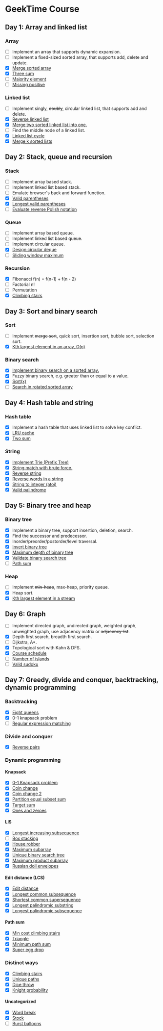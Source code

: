 # GeekTime Course

## Day 1: Array and linked list

### Array

- [ ] Implement an array that supports dynamic expansion.
- [ ] Implement a fixed-sized sorted array, that supports add, delete and update.
- [x] [Merge sorted array](https://leetcode.com/problems/merge-sorted-array/)
- [x] [Three sum](https://leetcode.com/problems/3sum/)
- [ ] [Majority element](https://leetcode.com/problems/majority-element/)
- [ ] [Missing positive](https://leetcode.com/problems/first-missing-positive/)

### Linked list

- [ ] Implement singly, ~~doubly~~, circular linked list, that supports add and delete.
- [x] [Reverse linked list](https://leetcode.com/problems/reverse-linked-list/)
- [x] [Merge two sorted linked list into one.](https://leetcode.com/problems/merge-two-sorted-lists/)
- [ ] Find the middle node of a linked list.
- [x] [Linked list cycle](https://leetcode.com/problems/linked-list-cycle/)
- [x] [Merge k sorted lists](https://leetcode.com/problems/merge-k-sorted-lists/)

## Day 2: Stack, queue and recursion

### Stack

- [ ] Implement array based stack.
- [ ] Implement linked list based stack.
- [ ] Emulate browser's back and forward function.
- [x] [Valid parentheses](https://leetcode.com/problems/valid-parentheses/)
- [x] [Longest valid parentheses](https://leetcode.com/problems/longest-valid-parentheses/)
- [ ] [Evaluate reverse Polish notation](https://leetcode.com/problems/evaluate-reserve-polish-notation/)

### Queue

- [ ] Implement array based queue.
- [ ] Implement linked list based queue.
- [ ] Implement circular queue.
- [x] [Design circular deque](https://leetcode.com/problems/design-circular-deque/)
- [ ] [Sliding window maximum](https://leetcode.com/problems/sliding-window-maximum/)

### Recursion

- [x] Fibonacci f(n) = f(n-1) + f(n - 2)
- [ ] Factorial n!
- [ ] Permutation
- [x] [Climbing stairs](https://leetcode.com/problems/climbing-stairs/)

## Day 3: Sort and binary search

### Sort

- [ ] Implement ~~merge sort~~, quick sort, insertion sort, bubble sort, selection sort.
- [x] [Kth largest element in an array, O(n)](https://leetcode.com/problems/kth-largest-element-in-an-array/)

### Binary search

- [x] [Implement binary search on a sorted array.](https://leetcode.com/problems/binary-search/)
- [x] Fuzzy binary search, e.g. greater than or equal to a value.
- [x] [Sqrt(x)](https://leetcode.com/problems/sqrtx/)
- [ ] [Search in rotated sorted array](https://leetcode.com/problems/search-in-rotated-sorted-array/)

## Day 4: Hash table and string

### Hash table

- [x] Implement a hash table that uses linked list to solve key conflict.
- [x] [LRU cache](https://leetcode.com/problems/lru-cache/)
- [x] [Two sum](https://leetcode.com/problems/two-sum/)

### String

- [x] [Implement Trie (Prefix Tree)](https://leetcode.com/problems/implement-trie-prefix-tree/)
- [x] [String match with brute force.](https://leetcode.com/problems/implement-strstr/)
- [x] [Reverse string](https://leetcode.com/problems/reverse-string/)
- [x] [Reverse words in a string](https://leetcode.com/problems/reverse-words-in-a-string/)
- [x] [String to integer (atoi)](https://leetcode.com/problems/string-to-integer-atoi/)
- [x] [Valid palindrome](https://leetcode.com/problems/valid-palindrome/)

## Day 5: Binary tree and heap

### Binary tree

- [x] Implement a binary tree, support insertion, deletion, search.
- [x] Find the successor and predecessor.
- [x] Inorder/preorder/postorder/level traversal.
- [x] [Invert binary tree](https://leetcode.com/problems/invert-binary-tree/)
- [x] [Maximum depth of binary tree](https://leetcode.com/problems/maximum-depth-of-binary-tree/)
- [x] [Validate binary search tree](https://leetcode.com/problems/validate-binary-search-tree/)
- [ ] [Path sum](https://leetcode.com/problems/path-sum/)

### Heap

- [ ] Implement ~~min-heap~~, max-heap, priority queue.
- [x] Heap sort.
- [x] [Kth largest element in a stream](https://leetcode.com/problems/kth-largest-element-in-a-stream/)

## Day 6: Graph

- [ ] Implement directed graph, undirected graph, weighted graph, unweighted graph, use adjacency matrix or ~~adjacency list~~.
- [x] Depth first search, breadth first search.
- [ ] Dijkstra, A\*.
- [x] Topological sort with Kahn & DFS.
- [x] [Course schedule](https://leetcode.com/problems/course-schedule/)
- [ ] [Number of islands](https://leetcode.com/problems/number-of-islands/)
- [ ] [Valid sudoku](https://leetcode.com/problems/valid-sudoku/)

## Day 7: Greedy, divide and conquer, backtracking, dynamic programming

### Backtracking

- [x] [Eight queens](https://leetcode.com/problems/n-queens/)
- [x] 0-1 knapsack problem
- [ ] [Regular expression matching](https://leetcode.com/problems/regular-expression-matching/)

### Divide and conquer

- [x] [Reverse pairs](https://leetcode.com/problems/reverse-pairs/)

### Dynamic programming

#### Knapsack

- [x] [0-1 Knapsack problem](https://www.geeksforgeeks.org/0-1-knapsack-problem-dp-10/)
- [x] [Coin change](https://leetcode.com/problems/coin-change/)
- [x] [Coin change 2](https://leetcode.com/problems/coin-change-ii/)
- [x] [Partition equal subset sum](https://leetcode.com/problems/partition-equal-subset-sum/)
- [x] [Target sum](https://leetcode.com/problems/target-sum/)
- [x] [Ones and zeroes](https://leetcode.com/problems/ones-and-zeroes/)

#### LIS

- [x] [Longest increasing subsequence](https://leetcode.com/problems/longest-increasing-subsequence/)
- [ ] [Box stacking](https://leetcode.com/problems/maximum-height-by-stacking-cuboids/)
- [x] [House robber](https://leetcode.com/problems/house-robber/)
- [x] [Maximum subarray](https://leetcode.com/problems/maximum-subarray/)
- [x] [Unique binary search tree](https://leetcode.com/problems/unique-binary-search-trees/)
- [x] [Maximum product subarray](https://leetcode.com/problems/maximum-product-subarray/)
- [x] [Russian doll envelopes](https://leetcode.com/problems/russian-doll-envelopes/)

#### Edit distance (LCS)

- [x] [Edit distance](https://leetcode.com/problems/edit-distance/)
- [x] [Longest common subsequence](https://leetcode.com/problems/longest-common-subsequence/)
- [x] [Shortest common supersequence](https://leetcode.com/problems/shortest-common-supersequence/)
- [x] [Longest palindromic substring](https://leetcode.com/problems/longest-palindromic-substring/)
- [x] [Longest palindromic subsequence](https://leetcode.com/problems/longest-palindromic-subsequence/)

#### Path sum

- [x] [Min cost climbing stairs](https://leetcode.com/problems/min-cost-climbing-stairs/)
- [x] [Triangle](https://leetcode.com/problems/triangle/)
- [x] [Minimum path sum](https://leetcode.com/problems/minimum-path-sum/)
- [x] [Super egg drop](https://leetcode.com/problems/super-egg-drop/)

### Distinct ways

- [x] [Climbing stairs](https://leetcode.com/problems/climbing-stairs/)
- [x] [Unique paths](https://leetcode.com/problems/unique-paths/)
- [x] [Dice throw](https://leetcode.com/problems/number-of-dice-rolls-with-target-sum/)
- [x] [Knight probability](https://leetcode.com/problems/knight-probability-in-chessboard/)

#### Uncategorized
- [x] [Word break](https://leetcode.com/problems/word-break/)
- [x] [Stock](https://leetcode.com/problems/best-time-to-buy-and-sell-stock/)
- [ ] [Burst balloons](https://leetcode.com/problems/burst-balloons/)

